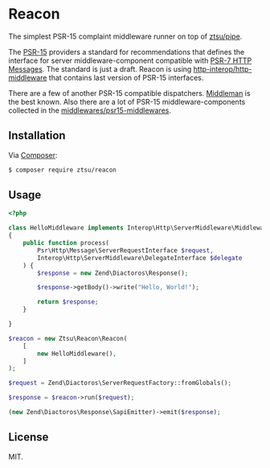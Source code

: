 Reacon
======

The simplest PSR-15 complaint middleware runner on top of [ztsu/pipe](https://github.com/ztsu/pipe).

The [PSR-15](https://github.com/php-fig/fig-standards/tree/master/proposed/http-middleware) providers a standard
for recommendations that defines the interface for server middleware-component compatible with
[PSR-7 HTTP Messages](http://www.php-fig.org/psr/psr-7/). The standard is just a draft. Reacon is using
[http-interop/http-middleware](https://github.com/http-interop/http-middleware) that contains last version
of PSR-15 interfaces.

There are a few of another PSR-15 compatible dispatchers. [Middleman](https://github.com/mindplay-dk/middleman) is the 
best known. Also there are a lot of PSR-15 middleware-components collected in the 
[middlewares/psr15-middlewares](https://github.com/middlewares/psr15-middlewares).

## Installation

Via [Composer](https://getcomposer.org/):

```bash
$ composer require ztsu/reacon
```

## Usage

```php
<?php

class HelloMiddleware implements Interop\Http\ServerMiddleware\MiddlewareInterface
{
    public function process(
        Psr\Http\Message\ServerRequestInterface $request,
        Interop\Http\ServerMiddleware\DelegateInterface $delegate
    ) {
        $response = new Zend\Diactoros\Response();

        $response->getBody()->write("Hello, World!");

        return $response;
    }

}

$reacon = new Ztsu\Reacon\Reacon(
    [
        new HelloMiddleware(),
    ]
);

$request = Zend\Diactoros\ServerRequestFactory::fromGlobals();

$response = $reacon->run($request);

(new Zend\Diactoros\Response\SapiEmitter)->emit($response);

```

## License

MIT.